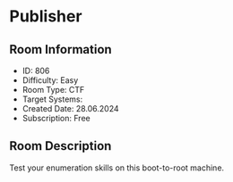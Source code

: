 ﻿# Publisher

## Room Information
- ID: 806
- Difficulty: Easy
- Room Type: CTF
- Target Systems: 
- Created Date: 28.06.2024
- Subscription: Free

## Room Description
Test your enumeration skills on this boot-to-root machine.
